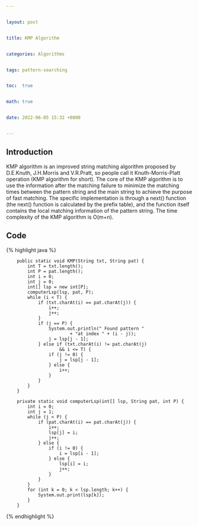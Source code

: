 ```yaml
---


layout: post


title: KMP Algorithm


categories: Algorithms


tags: pattern-searching


toc:  true


math: true


date: 2022-06-05 15:32 +0800


---
```


## Introduction

KMP algorithm is an improved string matching algorithm proposed by D.E.Knuth, J.H.Morris and V.R.Pratt, so people call it Knuth-Morris-Platt operation (KMP algorithm for short). The core of the KMP algorithm is to use the information after the matching failure to minimize the matching times between the pattern string and the main string to achieve the purpose of fast matching. The specific implementation is through a next() function (the next() function is calculated by the prefix table), and the function itself contains the local matching information of the pattern string. The time complexity of the KMP algorithm is O(m+n).


## Code
{% highlight java %}


        public static void KMP(String txt, String pat) {
            int T = txt.length();
            int P = pat.length();
            int i = 0;
            int j = 0;
            int[] lsp = new int[P];
            computerLsp(lsp, pat, P);
            while (i < T) {
                if (txt.charAt(i) == pat.charAt(j)) {
                    i++;
                    j++;
                }
                if (j == P) {
                    System.out.println(" Found pattern "
                            + "at index " + (i - j));
                    j = lsp[j - 1];
                } else if (txt.charAt(i) != pat.charAt(j)
                        && i <= T) {
                    if (j != 0) {
                        j = lsp[j - 1];
                    } else {
                        i++;
                    }
                }
            }
        }

        private static void computerLsp(int[] lsp, String pat, int P) {
            int i = 0;
            int j = 1;
            while (j < P) {
                if (pat.charAt(i) == pat.charAt(j)) {
                    i++;
                    lsp[j] = i;
                    j++;
                } else {
                    if (i != 0) {
                        i = lsp[i - 1];
                    } else {
                        lsp[i] = i;
                        j++;
                    }
                }
            }
            for (int k = 0; k < lsp.length; k++) {
                System.out.print(lsp[k]);
            }
        }

{% endhighlight %}
